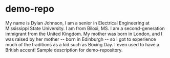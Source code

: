 # demo-repo
My name is Dylan Johnson, I am a senior in Electrical Engineering at Mississippi State University. I am from Biloxi, MS. I am a second-generation immigrant from the United Kingdom. My mother was born in London, and I was raised by her mother -- born in Edinburgh -- so I got to experience much of the traditions as a kid such as Boxing Day. I even used to have a British accent!
Sample description for demo-repository.
